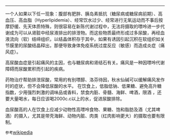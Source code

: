 ----------------

一个人如果以下任一现象：腹部有肥胖、胰岛素抵抗（糖尿病或糖尿病前期）、高血压、高血脂（Hyperlipidemia）、经常饮水过少、经常进行无氧运动而不事后按摩舒缓、先天体质特殊，则很容易在新陈代谢过程中，无法将摄取的嘌呤进一步代谢成为可以从肾脏中经尿液排出的排泄物。而这些物质最终形成过多尿酸，再经血液流向（软）结缔组织，以结晶体积存于其中，如果有诱因引起沉积在软组织如关节膜里的尿酸结晶释出，那便导致身体免疫系统过度反应（敏感）而造成炎症（痛风症）。

高尿酸血症是引起痛风的主因，也与糖尿病和肾结石有关。痛风是一种因嘌呤代谢障碍而尿酸累积而引起的疾病。

药物治疗帮助排泄尿酸，常用的有别嘌醇、洛芬待因，秋水仙碱可以缓解痛风发作时的症状，但不会降低尿酸的水平。
在饮食上，低脂低钠、低果糖、避免高升糖指数，少用强烈刺激的调味品或香料，禁食内脏、骨髓、海鲜、啤酒，限酒 ，还要大量喝水，每日应该喝2000c.c以上的水，促进尿酸排除。

血尿酸高的人在饮食上应减少动物性高嘌呤食物、果糖、饱和脂肪及酒（尤其啤酒）的摄入，尤其是带壳海鲜、动物内脏、肉类（红肉影响更大）的摄取也要有限制。

`参考`[wikipedia](https://zh.wikipedia.org/wiki/%E5%B0%BF%E9%85%B8)